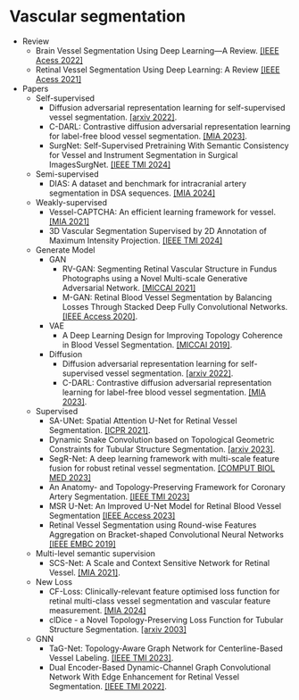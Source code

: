 # Vascular segmentation
* Review
  * Brain Vessel Segmentation Using Deep Learning—A Review.
  [[IEEE Acess 2022]](https://ieeexplore.ieee.org/stamp/stamp.jsp?tp=&arnumber=9919808)
  * Retinal Vessel Segmentation Using Deep Learning: A Review
  [[IEEE Acess 2021]](https://ieeexplore.ieee.org/stamp/stamp.jsp?tp=&arnumber=9504555)
* Papers
  * Self-supervised
    * Diffusion adversarial representation learning for self-supervised vessel segmentation.
    [[arxiv 2022]](https://arxiv.org/pdf/2209.14566).<br>
    * C-DARL: Contrastive diffusion adversarial representation learning for label-free blood vessel segmentation.
    [[MIA 2023]](https://doi.org/10.1016/j.media.2023.103022).<br>
    * SurgNet: Self-Supervised Pretraining With Semantic Consistency for Vessel and Instrument Segmentation in Surgical ImagesSurgNet.
    [[IEEE TMI 2024]](https://ieeexplore.ieee.org/document/10354412)
  * Semi-supervised
    * DIAS: A dataset and benchmark for intracranial artery segmentation in DSA sequences.
    [[MIA 2024]](https://doi.org/10.1016/j.media.2024.103247)
  * Weakly-supervised
    * Vessel-CAPTCHA: An efficient learning framework for vessel.
    [[MIA 2021]](https://doi.org/10.1016/j.media.2021.102263)
    * 3D Vascular Segmentation Supervised by 2D Annotation of Maximum Intensity Projection.
    [[IEEE TMI 2024]](https://ieeexplore.ieee.org/abstract/document/10423041)
  * Generate Model
    * GAN
       * RV-GAN: Segmenting Retinal Vascular Structure in Fundus Photographs using a Novel Multi-scale Generative Adversarial Network.
       [[MICCAI 2021]](https://arxiv.org/abs/2101.00535)
       * M-GAN: Retinal Blood Vessel Segmentation by Balancing Losses Through Stacked Deep Fully Convolutional Networks.
       [[IEEE Access 2020]](https://ieeexplore.ieee.org/stamp/stamp.jsp?tp=&arnumber=9162010).
    * VAE
       * A Deep Learning Design for Improving Topology Coherence in Blood Vessel Segmentation.
       [[MICCAI 2019]](https://link.springer.com/chapter/10.1007/978-3-030-32239-7_11).<br>
    * Diffusion
       * Diffusion adversarial representation learning for self-supervised vessel segmentation.
       [[arxiv 2022]](https://arxiv.org/pdf/2209.14566).<br>
       * C-DARL: Contrastive diffusion adversarial representation learning for label-free blood vessel segmentation.
       [[MIA 2023]](https://doi.org/10.1016/j.media.2023.103022).<br>
  * Supervised
    * SA-UNet: Spatial Attention U-Net for Retinal Vessel Segmentation.
    [[ICPR 2021]](https://ieeexplore.ieee.org/search/searchresult.jsp?newsearch=true&queryText=SA-UNet:%20Spatial%20Attention%20U-Net%20for%20Retinal%20Vessel%20Segmentation).<br>
    * Dynamic Snake Convolution based on Topological Geometric Constraints for Tubular Structure Segmentation.
    [[arxiv 2023]](https://arxiv.org/pdf/2307.08388).
    * SegR-Net: A deep learning framework with multi-scale feature fusion for robust retinal vessel segmentation.
    [[COMPUT BIOL MED 2023]](https://doi.org/10.1016/j.compbiomed.2023.107132)
    * An Anatomy- and Topology-Preserving Framework for Coronary Artery Segmentation.
    [[IEEE TMI 2023]](https://ieeexplore.ieee.org/abstract/document/10265156/authors#authors)
    * MSR U-Net: An Improved U-Net Model for Retinal Blood Vessel Segmentation
    [[IEEE Access 2023]](https://ieeexplore.ieee.org/document/10373855)
    * Retinal Vessel Segmentation using Round-wise Features Aggregation on Bracket-shaped Convolutional Neural Networks
    [[IEEE EMBC 2019]](https://ieeexplore.ieee.org/document/8856552/keywords#keywords)
  * Multi-level semantic supervision
    * SCS-Net: A Scale and Context Sensitive Network for Retinal Vessel.
    [[MIA 2021]](https://www.sciencedirect.com/science/article/abs/pii/S1361841521000712).
  * New Loss
    * CF-Loss: Clinically-relevant feature optimised loss function for retinal multi-class vessel segmentation and vascular feature measurement.
    [[MIA 2024]](https://www.sciencedirect.com/science/article/abs/pii/S1361841524000239?via%3Dihub)
    * clDice - a Novel Topology-Preserving Loss Function for Tubular Structure Segmentation.
    [[arxiv 2003]](https://arxiv.org/pdf/2003.07311)
  * GNN
    * TaG-Net: Topology-Aware Graph Network for Centerline-Based Vessel Labeling.
    [[IEEE TMI 2023]](https://ieeexplore.ieee.org/document/10032183).<br>
    * Dual Encoder-Based Dynamic-Channel Graph Convolutional Network With Edge Enhancement for Retinal Vessel Segmentation.
    [[IEEE TMI 2022]](https://ieeexplore.ieee.org/document/9714302).<br>
